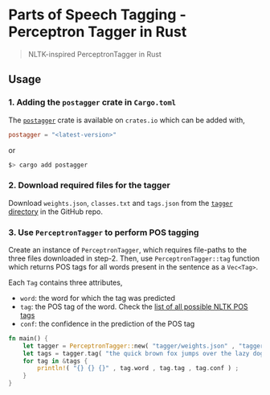 # Parts of Speech Tagging - Perceptron Tagger in Rust
> NLTK-inspired PerceptronTagger in Rust

## Usage

### 1. Adding the `postagger` crate in `Cargo.toml`

The [`postagger`](https://crates.io/crates/postagger) crate is available on `crates.io` which can be added with,

```toml
postagger = "<latest-version>"
```

or

```bash
$> cargo add postagger
```

### 2. Download required files for the tagger

Download `weights.json`, `classes.txt` and `tags.json` from the [`tagger` directory](https://github.com/shubham0204/postagger.rs/tree/main/tagger) in the GitHub repo.

### 3. Use `PerceptronTagger` to perform POS tagging

Create an instance of `PerceptronTagger`, which requires file-paths to the three files downloaded in step-2. Then, use `PerceptronTagger::tag` function which returns POS tags for all words present in the sentence as a `Vec<Tag>`.

Each `Tag` contains three attributes,
* `word`: the word for which the tag was predicted
* `tag`: the POS tag of the word. Check the [list of all possible NLTK POS tags](https://stackoverflow.com/questions/15388831/what-are-all-possible-pos-tags-of-nltk)
* `conf`: the confidence in the prediction of the POS tag

```rust
fn main() {
    let tagger = PerceptronTagger::new( "tagger/weights.json" , "tagger/classes.txt" , "tagger/tags.json" )  ; 
    let tags = tagger.tag( "the quick brown fox jumps over the lazy dog" ) ;
    for tag in &tags {
        println!( "{} {} {}" , tag.word , tag.tag , tag.conf ) ; 
    }
}
```

